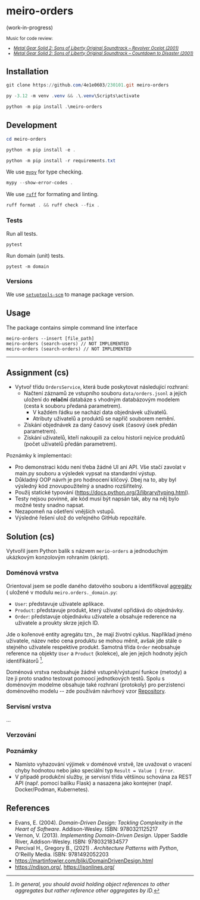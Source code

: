 # meiro-orders

(work-in-progress)

<small>

Music for code review:

- [*Metal Gear Solid 2: Sons of Liberty Original Soundtrack – Revolver Ocelot (2001)*](https://youtu.be/rEwb5mXxOls?si=vytNUV_jnK-t-Qql)
- [*Metal Gear Solid 2: Sons of Liberty Original Soundtrack – Countdown to Disaster (2001)*](https://youtu.be/z31HzRBW1qU?si=hqTfjFFpTxwpxg_-)

</small>

## Installation

```powershell
git clone https://github.com/4e1e0603/230101.git meiro-orders
```

```powershell
py -3.12 -m venv .venv && .\.venv\Scripts\activate
````

```powershell
python -m pip install .\meiro-orders
```

## Development

```powershell
cd meiro-orders
```

```powershell
python -m pip install -e .
```

```powershell
python -m pip install -r requirements.txt
```

We use [`mypy`](https://mypy-lang.org/) for type checking.

```powershell
mypy --show-error-codes .
```

We use [`ruff`](https://docs.astral.sh/ruff/) for formating and linting.

```powershell
ruff format . && ruff check --fix .
```

### Tests

Run all tests.

```shell
pytest
```

Run domain (unit) tests.

```shell
pytest -m domain
```

### Versions

We use [`setuptools-scm`](https://setuptools-scm.readthedocs.io/en/latest/) to manage package version.
  
## Usage

The package contains simple command line interface

```shell
meiro-orders --insert [file_path]
meiro-orders (search-users) // NOT IMPLEMENTED
meiro-orders (search-orders) // NOT IMPLEMENTED   
```

---

## Assignment (cs)

- Vytvoř třídu `OrdersService`, která bude poskytovat následující rozhraní:
  - Načtení záznamů ze vstupního souboru `data/orders.jsonl` a jejich uložení do **relační** databáze s vhodným databázovým modelem (cesta k souboru předaná parametrem).
    - V každém řádku se nachází data objednávek uživatelů.
    - Atributy uživatelů a produktů se napříč souborem nemění.
  - Získání objednávek za daný časový úsek (časový úsek předán parametrem).
  - Získání uživatelů, kteří nakoupili za celou historii nejvíce produktů (počet uživatelů předán parametrem).

Poznámky k implementaci:

- Pro demonstraci kódu není třeba žádné UI ani API. Vše stačí zavolat v main.py souboru a výsledek vypsat na standardní výstup.
- Důkladný OOP návrh je pro hodnocení klíčový. Dbej na to, aby byl výsledný kód znovupoužitelný a snadno rozšiřitelný.
- Použij statické typování (<https://docs.python.org/3/library/typing.html>).
- Testy nejsou povinné, ale kód musí být napsán tak, aby na něj bylo možné testy snadno napsat.
- Nezapomeň na ošetření vnějších vstupů.
- Výsledné řešení ulož do veřejného GitHub repozitáře.

## Solution (cs)

Vytvořil jsem Python balík s názvem `merio-orders` a jednoduchým ukázkovým konzolovým rohraním (skript).  

### Doménová vrstva

 Orientoval jsem se podle daného datového souboru a identifikoval [agregáty](https://martinfowler.com/bliki/DDD_Aggregate.html) ( uložené v modulu `meiro.orders._domain.py`:

- `User`: představuje uživatele aplikace.
- `Product`: představuje produkt, který uživatel opřidává do objednávky.
- `Order`:  představuje objednávku uživatele a obsahuje rederence na uživatele a proukty skrze jejich ID.

Jde o kořenové entity agregátu tzn., že mají životní cyklus. Například jméno uživatele, název nebo cena produktu se mohou měnit, avšak jde stále o stejného uživatele respektive produkt. Samotná třída `Order` neobsahuje reference na objekty `User` a `Product` (kolekce), ale jen jejich hodnoty jejich identifikátorů [^1].

Doménová vrstva neobsahuje žádné vstupně/výstupní funkce (metody) a lze ji proto snadno testovat pomoocí jednotkových testů. Spolu s doménovým modelme obsahuje také rozhraní (protokoly) pro perzistenci doménového modelu -- zde používám návrhový vzor [Repository](https://martinfowler.com/eaaCatalog/repository.html).

### Servisní vrstva

&hellip;

### Verzování

### Poznámky

- Namísto vyhazování výjimek v doménové vrstvě, lze uvažovat o vracení chyby hodnotou nebo jako speciální typ `Result = Value | Error`.
- V případě produkční služby, je servisní třída většinou schována za REST API (např. pomocí balíku Flask) a nasazena
jako kontejner (např. Docker/Podman, Kubernetes).

## References

- Evans, E. (2004). *Domain-Driven Design: Tackling Complexity in the Heart of Software*. Addison-Wesley. ISBN: 9780321125217
- Vernon, V. (2013). *Implementing Domain-Driven Design*. Upper Saddle River, Addison-Wesley. ISBN: 9780321834577
- Percival H., Gregory B., (2021) . *Architecture Patterns with Python*, O'Reilly Media. ISBN: 9781492052203
- <https://martinfowler.com/bliki/DomainDrivenDesign.html>
- <https://ndjson.org/>, <https://jsonlines.org/>

[^1]: *In general, you should avoid holding object references to other aggregates but rather reference other aggregates by ID.*
